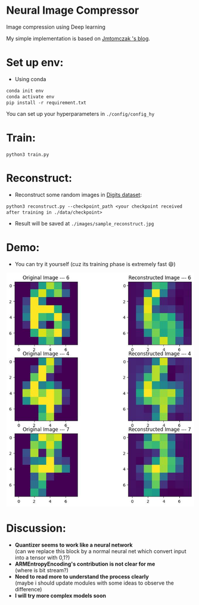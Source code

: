 # Neural Image Compressor
Image compression using Deep learning

My simple implementation is based on [Jmtomczak 's blog](https://jmtomczak.github.io/blog/8/8_neural_compression.html).

# Set up env:
- Using conda
```commandline
conda init env
conda activate env
pip install -r requirement.txt
```
You can set up your hyperparameters in ```./config/config_hy```
# Train:
```commandline
python3 train.py
```
# Reconstruct:
- Reconstruct some random images in [Digits dataset](https://scikit-learn.org/stable/auto_examples/datasets/plot_digits_last_image.html):
```commandline
python3 reconstruct.py --checkpoint_path <your checkpoint received after training in ./data/checkpoint>
```
- Result will be saved at ```./images/sample_reconstruct.jpg```
# Demo:
- You can try it yourself (cuz its training phase is extremely fast :smile:)

![demo_image](./images/example_reconstruct.jpg)

# Discussion:
- <b> Quantizer seems to work like a neural network </b>    
(can we replace this block by a normal neural net which convert input into a tensor with 0,1?)
- <b> ARMEntropyEncoding's contribution is not clear for me </b>    
(where is bit stream?)
- <b> Need to read more to understand the process clearly </b>   
(maybe i should update modules with some ideas to observe the difference)  
- <b> I will try more complex models soon </b>
